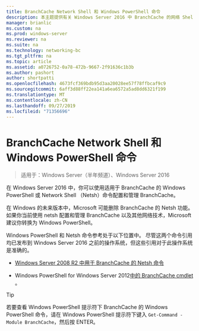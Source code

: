 ```yaml
---
title: BranchCache Network Shell 和 Windows PowerShell 命令
description: 本主题提供有关 Windows Server 2016 中 BranchCache 的网络 Shell 和 Windows PowerShell 命令参考资源的链接
manager: brianlic
ms.custom: na
ms.prod: windows-server
ms.reviewer: na
ms.suite: na
ms.technology: networking-bc
ms.tgt_pltfrm: na
ms.topic: article
ms.assetid: a0726752-0a78-472b-9667-2f91636c1b3b
ms.author: pashort
author: shortpatti
ms.openlocfilehash: 4673fcf369bdb95d3aa20028ee57f78ffbcaf9c9
ms.sourcegitcommit: 6aff3d88ff22ea141a6ea6572a5ad8dd6321f199
ms.translationtype: MT
ms.contentlocale: zh-CN
ms.lasthandoff: 09/27/2019
ms.locfileid: "71356696"
---
```

# <a name="branchcache-network-shell-and-windows-powershell-commands"></a>BranchCache Network Shell 和 Windows PowerShell 命令

>适用于：Windows Server（半年频道）、Windows Server 2016

在 Windows Server 2016 中，你可以使用适用于 BranchCache 的 Windows PowerShell 或 Network Shell （Netsh）命令配置和管理 BranchCache。  
  
在 Windows 的未来版本中，Microsoft 可能删除 BranchCache 的 Netsh 功能。 如果你当前使用 netsh 配置和管理 BranchCache 以及其他网络技术，Microsoft 建议你转换为 Windows PowerShell。  
  
Windows PowerShell 和 Netsh 命令参考处于以下位置中。 尽管这两个命令引用均已发布到 Windows Server 2016 之前的操作系统，但这些引用对于此操作系统是准确的。  
  
-   [Windows Server 2008 R2 中用于 BranchCache 的 Netsh 命令](https://technet.microsoft.com/library/dd979561(v=ws.10))  
  
-   Windows PowerShell for Windows Server 2012[中的 BranchCache cmdlet](https://technet.microsoft.com/library/hh848392.aspx) 。  
  
> [!TIP]  
> 若要查看 Windows PowerShell 提示符下 BranchCache 的 Windows PowerShell 命令，请在 Windows PowerShell 提示符下键入 `Get-Command -Module BranchCache`，然后按 ENTER。  
  


